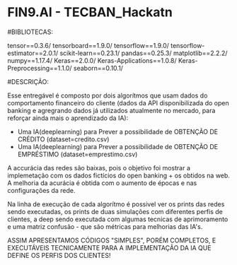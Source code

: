 # FIN9.AI - TECBAN_Hackatn


#BIBLIOTECAS:

tensor==0.3.6/ 
tensorboard==1.9.0/
tensorflow==1.9.0/
tensorflow-estimator==2.0.1/
scikit-learn==0.23.1/
pandas==0.25.3/
matplotlib==2.2.2/
numpy==1.17.4/
Keras==2.0.0/
Keras-Applications==1.0.8/
Keras-Preprocessing==1.1.0/
seaborn==0.10.1/


#DESCRIÇÃO:

Esse entregável é composto por dois algorítmos que usam dados do comportamento financeiro do cliente (dados da API disponibilizada do open banking e agregrando dados já utilizados atualmente no mercado, para reforçar ainda mais o aprendizado da IA):
- Uma IA(deeplearning) para Prever a possibilidade de OBTENÇÃO DE CRÉDITO (dataset=credito.csv)
- Uma IA(deeplearning) para Prever a possibilidade de OBTENÇÃO DE EMPRÉSTIMO (dataset=emprestimo.csv)

A accurácia das redes são baixas, pois o objetivo foi mostrar a implemetação com os dados fictícios do open banking + os obtidos na web. A melhoria da acurácia é obtida com o aumento de épocas e nas configurações da rede.

Na linha de execução de cada algorítmo é possivel ver os prints das redes sendo executadas, os prints de duas simulações com diferentes perfis de clientes, a deep sendo executada com algumas tecnicas de aprimoramento e uma matriz confusão - que são métricas para melhorias das IA's.

ASSIM APRESENTAMOS CÓDIGOS "SIMPLES", PORÉM COMPLETOS, E EXECUTÁVEIS TECNICAMENTE PARA A IMPLEMENTAÇÃO DA IA QUE DEFINE OS PERFIS DOS CLIENTES!

